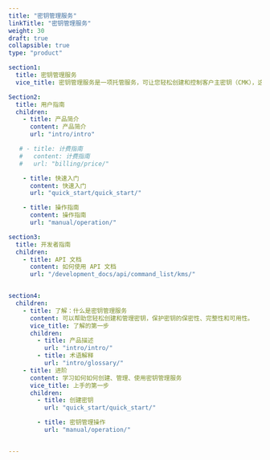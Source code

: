 ```yaml
---
title: "密钥管理服务"
linkTitle: "密钥管理服务"
weight: 30
draft: true
collapsible: true
type: "product"

section1:
  title: 密钥管理服务
  vice_title: 密钥管理服务是一项托管服务，可让您轻松创建和控制客户主密钥（CMK），这是用于加密数据的加密密钥。

Section2:
  title: 用户指南
  children:
    - title: 产品简介
      content: 产品简介
      url: "intro/intro"

   # - title: 计费指南
   #   content: 计费指南
   #   url: "billing/price/"

    - title: 快速入门
      content: 快速入门
      url: "quick_start/quick_start/"

    - title: 操作指南
      content: 操作指南
      url: "manual/operation/"

section3:
  title: 开发者指南
  children:
    - title: API 文档
      content: 如何使用 API 文档
      url: "/development_docs/api/command_list/kms/"


section4:
  children:
    - title: 了解：什么是密钥管理服务
      content: 可以帮助您轻松创建和管理密钥，保护密钥的保密性、完整性和可用性。
      vice_title: 了解的第一步
      children:
        - title: 产品描述
          url: "intro/intro/"
        - title: 术语解释
          url: "intro/glossary/"
    - title: 进阶
      content: 学习如何如何创建、管理、使用密钥管理服务
      vice_title: 上手的第一步
      children: 
        - title: 创建密钥
          url: "quick_start/quick_start/"

        - title: 密钥管理操作
          url: "manual/operation/"


---
```


